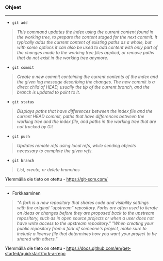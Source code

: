 ### **Ohjeet**

----

- ``git add``
> *This command updates the index using the current content found in the working tree, to prepare the content staged for the next commit. It typically adds the current content of existing paths as a whole, but with some options it can also be used to add content with only part of the changes made to the working tree files applied, or remove paths that do not exist in the working tree anymore.*

- ``git commit``
> *Create a new commit containing the current contents of the index and the given log message describing the changes. The new commit is a direct child of HEAD, usually the tip of the current branch, and the branch is updated to point to it.*

- ``git status``
> *Displays paths that have differences between the index file and the current HEAD commit, paths that have differences between the working tree and the index file, and paths in the working tree that are not tracked by Git*

- ``git push``
> *Updates remote refs using local refs, while sending objects necessary to complete the given refs.*

- ``git branch``
> *List, create, or delete branches*

Ylemmällä ole tieto on otettu - https://git-scm.com/

----

- Forkkaaminen
> *"A fork is a new repository that shares code and visibility settings with the original “upstream” repository. Forks are often used to iterate on ideas or changes before they are proposed back to the upstream repository, such as in open source projects or when a user does not have write access to the upstream repository." "When creating your public repository from a fork of someone's project, make sure to include a license file that determines how you want your project to be shared with others."* 

Ylemmällä ole tieto on otettu - https://docs.github.com/en/get-started/quickstart/fork-a-repo
